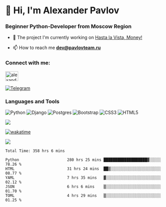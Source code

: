 # 👋 Hi, I'm Alexander Pavlov  
### Beginner Python-Developer from Moscow Region

- 🔭 The project I'm currently working on [Hasta la Vista, Money!](https://github.com/TurtleOld/hasta-la-vista-money)

- 📫 How to reach me **dev@pavlovteam.ru**

<h3 align="left">Connect with me:</h3>
<p align="left">
<a href="https://linkedin.com/in/turtleold" target="blank"><img align="center" src="https://raw.githubusercontent.com/rahuldkjain/github-profile-readme-generator/master/src/images/icons/Social/linked-in-alt.svg" alt="alexander pavlov" height="30" width="40" /></a>
</p>

[![Telegram](https://img.shields.io/badge/Telegram-2CA5E0?style=for-the-badge&logo=telegram&logoColor=white)](https://t.me/turtle_a)

### Languages and Tools
![Python](https://img.shields.io/badge/python-3670A0?style=for-the-badge&logo=python&logoColor=ffdd54) 
![Django](https://img.shields.io/badge/django-%23092E20.svg?style=for-the-badge&logo=django&logoColor=white)
![Postgres](https://img.shields.io/badge/postgres-%23316192.svg?style=for-the-badge&logo=postgresql&logoColor=white)
![Bootstrap](https://img.shields.io/badge/bootstrap-%23563D7C.svg?style=for-the-badge&logo=bootstrap&logoColor=white)
![CSS3](https://img.shields.io/badge/css3-%231572B6.svg?style=for-the-badge&logo=css3&logoColor=white)
![HTML5](https://img.shields.io/badge/html5-%23E34F26.svg?style=for-the-badge&logo=html5&logoColor=white)
   
![](https://www.codewars.com/users/TurtleOld/badges/large)   

[![wakatime](https://wakatime.com/badge/user/018c5e18-098b-408c-ac80-aa398cd049e6.svg)](https://wakatime.com/@018c5e18-098b-408c-ac80-aa398cd049e6)

![](https://komarev.com/ghpvc/?username=TurtleOld&color=red&style=plastic)

<!--START_SECTION:waka-->

```true
Total Time: 358 hrs 6 mins

Python                     280 hrs 25 mins ███████████████████▓░░░░░   78.26 %
HTML                       31 hrs 24 mins  ██▒░░░░░░░░░░░░░░░░░░░░░░   08.77 %
YAML                       7 hrs 35 mins   ▓░░░░░░░░░░░░░░░░░░░░░░░░   02.12 %
JSON                       6 hrs 6 mins    ▒░░░░░░░░░░░░░░░░░░░░░░░░   01.70 %
TOML                       4 hrs 29 mins   ▒░░░░░░░░░░░░░░░░░░░░░░░░   01.25 %
```

<!--END_SECTION:waka-->
